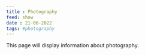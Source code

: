 ```yaml
---
title : Photography
feed: show
date : 21-06-2022
tags: #photography
---
```


This page will display information about photography.

